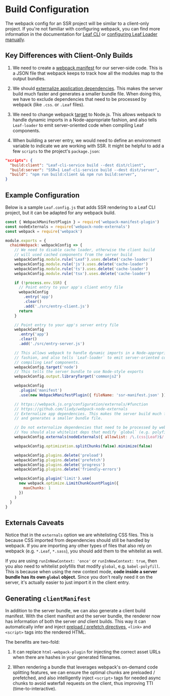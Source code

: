 # Build Configuration

The webpack config for an SSR project will be similar to a client-only project. If you're not familiar with configuring webpack, you can find more information in the documentation for [Leaf CLI](https://cli.leafphp.org/docs/webpack.html#working-with-webpack) or [configuring Leaf Loader manually](https://Leaf-loader.leafphp.org/docs/#manual-setup).

## Key Differences with Client-Only Builds

1. We need to create a [webpack manifest](https://webpack.js.org/concepts/manifest/) for our server-side code. This is a JSON file that webpack keeps to track how all the modules map to the output bundles.

2. We should [externalize application dependencies](https://webpack.js.org/configuration/externals/). This makes the server build much faster and generates a smaller bundle file. When doing this, we have to exclude dependencies that need to be processed by webpack (like `.css`. or `.Leaf` files).

3. We need to change webpack [target](https://webpack.js.org/concepts/targets/) to Node.js. This allows webpack to handle dynamic imports in a Node-appropriate fashion, and also tells `Leaf-loader` to emit server-oriented code when compiling Leaf components.

4. When building a server entry, we would need to define an environment variable to indicate we are working with SSR. It might be helpful to add a few `scripts` to the project's `package.json`:

```json
"scripts": {
  "build:client": "Leaf-cli-service build --dest dist/client",
  "build:server": "SSR=1 Leaf-cli-service build --dest dist/server",
  "build": "npm run build:client && npm run build:server",
}
```

## Example Configuration

Below is a sample `Leaf.config.js` that adds SSR rendering to a Leaf CLI project, but it can be adapted for any webpack build.

```js
const { WebpackManifestPlugin } = require('webpack-manifest-plugin')
const nodeExternals = require('webpack-node-externals')
const webpack = require('webpack')

module.exports = {
  chainWebpack: webpackConfig => {
    // We need to disable cache loader, otherwise the client build
    // will used cached components from the server build
    webpackConfig.module.rule('Leaf').uses.delete('cache-loader')
    webpackConfig.module.rule('js').uses.delete('cache-loader')
    webpackConfig.module.rule('ts').uses.delete('cache-loader')
    webpackConfig.module.rule('tsx').uses.delete('cache-loader')

    if (!process.env.SSR) {
      // Point entry to your app's client entry file
      webpackConfig
        .entry('app')
        .clear()
        .add('./src/entry-client.js')
      return
    }

    // Point entry to your app's server entry file
    webpackConfig
      .entry('app')
      .clear()
      .add('./src/entry-server.js')

    // This allows webpack to handle dynamic imports in a Node-appropriate
    // fashion, and also tells `Leaf-loader` to emit server-oriented code when
    // compiling Leaf components.
    webpackConfig.target('node')
    // This tells the server bundle to use Node-style exports
    webpackConfig.output.libraryTarget('commonjs2')

    webpackConfig
      .plugin('manifest')
      .use(new WebpackManifestPlugin({ fileName: 'ssr-manifest.json' }))

    // https://webpack.js.org/configuration/externals/#function
    // https://github.com/liady/webpack-node-externals
    // Externalize app dependencies. This makes the server build much faster
    // and generates a smaller bundle file.

    // Do not externalize dependencies that need to be processed by webpack.
    // You should also whitelist deps that modify `global` (e.g. polyfills)
    webpackConfig.externals(nodeExternals({ allowlist: /\.(css|Leaf)$/ }))

    webpackConfig.optimization.splitChunks(false).minimize(false)

    webpackConfig.plugins.delete('preload')
    webpackConfig.plugins.delete('prefetch')
    webpackConfig.plugins.delete('progress')
    webpackConfig.plugins.delete('friendly-errors')

    webpackConfig.plugin('limit').use(
      new webpack.optimize.LimitChunkCountPlugin({
        maxChunks: 1
      })
    )
  }
}
```

## Externals Caveats

Notice that in the `externals` option we are whitelisting CSS files. This is because CSS imported from dependencies should still be handled by webpack. If you are importing any other types of files that also rely on webpack (e.g. `*.Leaf`, `*.sass`), you should add them to the whitelist as well.

If you are using `runInNewContext: 'once'` or `runInNewContext: true`, then you also need to whitelist polyfills that modify `global`, e.g. `babel-polyfill`. This is because when using the new context mode, **code inside a server bundle has its own `global` object.** Since you don't really need it on the server, it's actually easier to just import it in the client entry.

## Generating `clientManifest`

In addition to the server bundle, we can also generate a client build manifest. With the client manifest and the server bundle, the renderer now has information of both the server _and_ client builds. This way it can automatically infer and inject [preload / prefetch directives](https://css-tricks.com/prefetching-preloading-prebrowsing/), `<link>` and `<script>` tags into the rendered HTML.

The benefits are two-fold:

1. It can replace `html-webpack-plugin` for injecting the correct asset URLs when there are hashes in your generated filenames.

2. When rendering a bundle that leverages webpack's on-demand code splitting features, we can ensure the optimal chunks are preloaded / prefetched, and also intelligently inject `<script>` tags for needed async chunks to avoid waterfall requests on the client, thus improving TTI (time-to-interactive).
